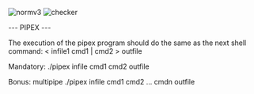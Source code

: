 ![normv3](https://github.com/busshi/pipex/actions/workflows/norm.yml/badge.svg) ![checker](https://github.com/busshi/pipex/actions/workflows/checker.yml/badge.svg)


--- PIPEX ---

The execution of the pipex program should do the same as the next shell command:
< infile1 cmd1 | cmd2 > outfile


Mandatory: ./pipex infile cmd1 cmd2 outfile


Bonus: multipipe
./pipex infile cmd1 cmd2 ... cmdn outfile

